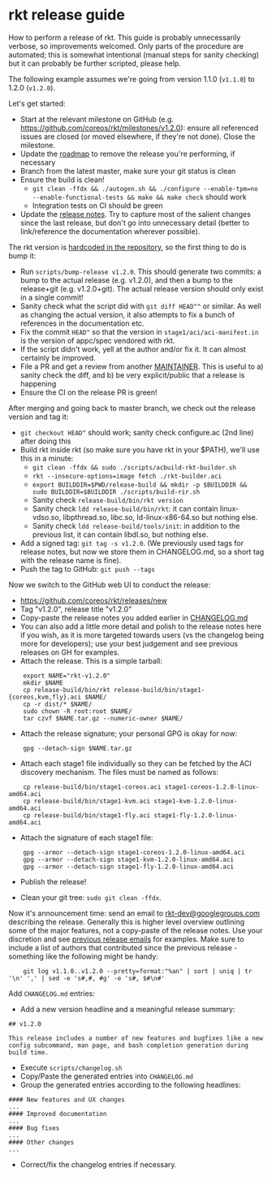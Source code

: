 # rkt release guide

How to perform a release of rkt.
This guide is probably unnecessarily verbose, so improvements welcomed.
Only parts of the procedure are automated; this is somewhat intentional (manual steps for sanity checking) but it can probably be further scripted, please help.

The following example assumes we're going from version 1.1.0 (`v1.1.0`) to 1.2.0 (`v1.2.0`).

Let's get started:

- Start at the relevant milestone on GitHub (e.g. https://github.com/coreos/rkt/milestones/v1.2.0): ensure all referenced issues are closed (or moved elsewhere, if they're not done). Close the milestone.
- Update the [roadmap](https://github.com/coreos/rkt/blob/master/ROADMAP.md) to remove the release you're performing, if necessary
- Branch from the latest master, make sure your git status is clean
- Ensure the build is clean!
  - `git clean -ffdx && ./autogen.sh && ./configure --enable-tpm=no --enable-functional-tests && make && make check` should work
  - Integration tests on CI should be green
- Update the [release notes](https://github.com/coreos/rkt/blob/master/CHANGELOG.md).
  Try to capture most of the salient changes since the last release, but don't go into unnecessary detail (better to link/reference the documentation wherever possible).

The rkt version is [hardcoded in the repository](https://github.com/coreos/rkt/blob/master/configure.ac#L2), so the first thing to do is bump it:

- Run `scripts/bump-release v1.2.0`.
  This should generate two commits: a bump to the actual release (e.g. v1.2.0), and then a bump to the release+git (e.g. v1.2.0+git).
  The actual release version should only exist in a single commit!
- Sanity check what the script did with `git diff HEAD^^` or similar.
  As well as changing the actual version, it also attempts to fix a bunch of references in the documentation etc.
- Fix the commit `HEAD^` so that the version in `stage1/aci/aci-manifest.in` is the version of appc/spec vendored with rkt.
- If the script didn't work, yell at the author and/or fix it.
  It can almost certainly be improved.
- File a PR and get a review from another [MAINTAINER](https://github.com/coreos/rkt/blob/master/MAINTAINERS).
  This is useful to a) sanity check the diff, and b) be very explicit/public that a release is happening
- Ensure the CI on the release PR is green!

After merging and going back to master branch, we check out the release version and tag it:

- `git checkout HEAD^` should work; sanity check configure.ac (2nd line) after doing this
- Build rkt inside rkt (so make sure you have rkt in your $PATH), we'll use this in a minute:
  - `git clean -ffdx && sudo ./scripts/acbuild-rkt-builder.sh`
  - `rkt --insecure-options=image fetch ./rkt-builder.aci`
  - `export BUILDDIR=$PWD/release-build && mkdir -p $BUILDDIR && sudo BUILDDIR=$BUILDDIR ./scripts/build-rir.sh`
  - Sanity check `release-build/bin/rkt version`
  - Sanity check `ldd release-build/bin/rkt`: it can contain linux-vdso.so, libpthread.so, libc.so, ld-linux-x86-64.so but nothing else.
  - Sanity check `ldd release-build/tools/init`: in addition to the previous list, it can contain libdl.so, but nothing else.
- Add a signed tag: `git tag -s v1.2.0`.
  (We previously used tags for release notes, but now we store them in CHANGELOG.md, so a short tag with the release name is fine).
- Push the tag to GitHub: `git push --tags`

Now we switch to the GitHub web UI to conduct the release:

- https://github.com/coreos/rkt/releases/new
- Tag "v1.2.0", release title "v1.2.0"
- Copy-paste the release notes you added earlier in [CHANGELOG.md](https://github.com/coreos/rkt/blob/master/CHANGELOG.md)
- You can also add a little more detail and polish to the release notes here if you wish, as it is more targeted towards users (vs the changelog being more for developers); use your best judgement and see previous releases on GH for examples.
- Attach the release.
  This is a simple tarball:

```
	export NAME="rkt-v1.2.0"
	mkdir $NAME
	cp release-build/bin/rkt release-build/bin/stage1-{coreos,kvm,fly}.aci $NAME/
	cp -r dist/* $NAME/
	sudo chown -R root:root $NAME/
	tar czvf $NAME.tar.gz --numeric-owner $NAME/
```

- Attach the release signature; your personal GPG is okay for now:

```
	gpg --detach-sign $NAME.tar.gz
```

- Attach each stage1 file individually so they can be fetched by the ACI discovery mechanism. The files must be named as follows:

```
	cp release-build/bin/stage1-coreos.aci stage1-coreos-1.2.0-linux-amd64.aci
	cp release-build/bin/stage1-kvm.aci stage1-kvm-1.2.0-linux-amd64.aci
	cp release-build/bin/stage1-fly.aci stage1-fly-1.2.0-linux-amd64.aci
```

- Attach the signature of each stage1 file:

```
	gpg --armor --detach-sign stage1-coreos-1.2.0-linux-amd64.aci
	gpg --armor --detach-sign stage1-kvm-1.2.0-linux-amd64.aci
	gpg --armor --detach-sign stage1-fly-1.2.0-linux-amd64.aci
```

- Publish the release!

- Clean your git tree: `sudo git clean -ffdx`.

Now it's announcement time: send an email to rkt-dev@googlegroups.com describing the release.
Generally this is higher level overview outlining some of the major features, not a copy-paste of the release notes.
Use your discretion and see [previous release emails](https://groups.google.com/forum/#!forum/rkt-dev) for examples.
Make sure to include a list of authors that contributed since the previous release - something like the following might be handy:

```
	git log v1.1.0..v1.2.0 --pretty=format:"%an" | sort | uniq | tr '\n' ',' | sed -e 's#,#, #g' -e 's#, $#\n#'
```

Add `CHANGELOG.md` entries:

- Add a new version headline and a meaningful release summary:

```
## v1.2.0

This release includes a number of new features and bugfixes like a new config subcommand, man page, and bash completion generation during build time.
```

- Execute `scripts/changelog.sh`
- Copy/Paste the generated entries into `CHANGELOG.md`
- Group the generated entries according to the following headlines:

```
#### New features and UX changes
...
#### Improved documentation
...
#### Bug fixes
...
#### Other changes
...
```

- Correct/fix the changelog entries if necessary.
